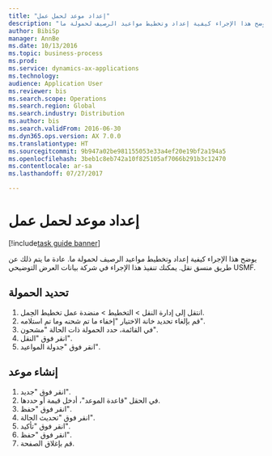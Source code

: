 ```yaml
--- 
title: "إعداد موعد لحمل عمل"
description: "يوضح هذا الإجراء كيفية إعداد وتخطيط مواعيد الرصيف‬ لحمولة ما."
author: BibiSp
manager: AnnBe
ms.date: 10/13/2016
ms.topic: business-process
ms.prod: 
ms.service: dynamics-ax-applications
ms.technology: 
audience: Application User
ms.reviewer: bis
ms.search.scope: Operations
ms.search.region: Global
ms.search.industry: Distribution
ms.author: bis
ms.search.validFrom: 2016-06-30
ms.dyn365.ops.version: AX 7.0.0
ms.translationtype: HT
ms.sourcegitcommit: 9b947a02be981155053e33a4ef20e19bf2a194a5
ms.openlocfilehash: 3beb1c8eb742a10f825105af7066b291b3c12470
ms.contentlocale: ar-sa
ms.lasthandoff: 07/27/2017

---
```

# <a name="set-up-an-appointment-for-a-load"></a>إعداد موعد لحمل عمل

[!include[task guide banner](../../includes/task-guide-banner.md)]

يوضح هذا الإجراء كيفية إعداد وتخطيط مواعيد الرصيف‬ لحمولة ما. عادة ما يتم ذلك عن طريق منسق نقل. يمكنك تنفيذ هذا الإجراء في شركة بيانات العرض التوضيحي USMF.


## <a name="select-the-load"></a>تحديد الحمولة
1. انتقل إلى إدارة النقل > التخطيط > منضدة عمل تخطيط الحِمل‬.
2. قم بإلغاء تحديد خانة الاختيار "إخفاء ما تم شحنه‬ وما تم استلامه‬".
3. في القائمة، حدد الحمولة ذات الحالة "مشحون".
4. انقر فوق "النقل".
5. انقر فوق "جدولة المواعيد".

## <a name="create-an-appointment"></a>إنشاء موعد
1. انقر فوق "جديد".
2. في الحقل "قاعدة الموعد"، أدخل قيمة أو حددها.
3. انقر فوق "حفظ".
4. انقر فوق "تحديث الحالة".
5. انقر فوق "تأكيد".
6. انقر فوق "حفظ".
7. قم بإغلاق الصفحة.


